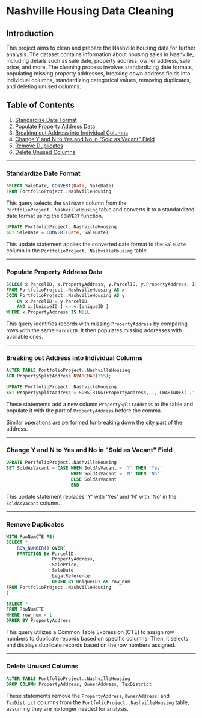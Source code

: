 # Nashville Housing Data Cleaning

## Introduction

This project aims to clean and prepare the Nashville housing data for further analysis. The dataset contains information about housing sales in Nashville, including details such as sale date, property address, owner address, sale price, and more. The cleaning process involves standardizing date formats, populating missing property addresses, breaking down address fields into individual columns, standardizing categorical values, removing duplicates, and deleting unused columns.

## Table of Contents
1. [Standardize Date Format](#standardize-date-format)
2. [Populate Property Address Data](#populate-property-address-data)
3. [Breaking out Address into Individual Columns](#breaking-out-address-into-individual-columns)
4. [Change Y and N to Yes and No in "Sold as Vacant" Field](#change-y-and-n-to-yes-and-no-in-sold-as-vacant-field)
5. [Remove Duplicates](#remove-duplicates)
6. [Delete Unused Columns](#delete-unused-columns)

---

### Standardize Date Format<a name="standardize-date-format"></a>

```sql
SELECT SaleDate, CONVERT(Date, SaleDate)
FROM PortfolioProject..NashvilleHousing
```
This query selects the `SaleDate` column from the `PortfolioProject..NashvilleHousing` table and converts it to a standardized date format using the `CONVERT` function.

```sql
UPDATE PortfolioProject..NashvilleHousing
SET SaleDate = CONVERT(Date, SaleDate)
```
This update statement applies the converted date format to the `SaleDate` column in the `PortfolioProject..NashvilleHousing` table.

---

### Populate Property Address Data<a name="populate-property-address-data"></a>

```sql
SELECT x.ParcelID, x.PropertyAddress, y.ParcelID, y.PropertyAddress, ISNULL(x.PropertyAddress, y.PropertyAddress)
FROM PortfolioProject..NashvilleHousing AS x
JOIN PortfolioProject..NashvilleHousing AS y
	ON x.ParcelID = y.ParcelID
	AND x.[UniqueID ] <> y.[UniqueID ]
WHERE x.PropertyAddress IS NULL
```
This query identifies records with missing `PropertyAddress` by comparing rows with the same `ParcelID`. It then populates missing addresses with available ones.

---

### Breaking out Address into Individual Columns<a name="breaking-out-address-into-individual-columns"></a>

```sql
ALTER TABLE PortfolioProject..NashvilleHousing
ADD PropertySplitAddress NVARCHAR(255);

UPDATE PortfolioProject..NashvilleHousing
SET PropertySplitAddress = SUBSTRING(PropertyAddress, 1, CHARINDEX(',', PropertyAddress) -1)
```
These statements add a new column `PropertySplitAddress` to the table and populate it with the part of `PropertyAddress` before the comma.

Similar operations are performed for breaking down the city part of the address.

---

### Change Y and N to Yes and No in "Sold as Vacant" Field<a name="change-y-and-n-to-yes-and-no-in-sold-as-vacant-field"></a>

```sql
UPDATE PortfolioProject..NashvilleHousing
SET SoldAsVacant = CASE WHEN SoldAsVacant = 'Y' THEN 'Yes'
						WHEN SoldAsVacant = 'N' THEN 'No'	
						ELSE SoldAsVacant
						END
```
This update statement replaces 'Y' with 'Yes' and 'N' with 'No' in the `SoldAsVacant` column.

---

### Remove Duplicates<a name="remove-duplicates"></a>

```sql
WITH RowNumCTE AS(
SELECT *,
	ROW_NUMBER() OVER(
	PARTITION BY ParcelID,
				 PropertyAddress,
				 SalePrice,
				 SaleDate,
				 LegalReference
				 ORDER BY UniqueID) AS row_num
FROM PortfolioProject..NashvilleHousing
)

SELECT *
FROM RowNumCTE
WHERE row_num > 1
ORDER BY PropertyAddress
```
This query utilizes a Common Table Expression (CTE) to assign row numbers to duplicate records based on specific columns. Then, it selects and displays duplicate records based on the row numbers assigned.

---

### Delete Unused Columns<a name="delete-unused-columns"></a>

```sql
ALTER TABLE PortfolioProject..NashvilleHousing
DROP COLUMN PropertyAddress, OwnerAddress, TaxDistrict
```
These statements remove the `PropertyAddress`, `OwnerAddress`, and `TaxDistrict` columns from the `PortfolioProject..NashvilleHousing` table, assuming they are no longer needed for analysis.
